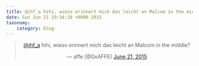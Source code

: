 ```yaml
---
title: @ihf_a hihi, wieso erinnert mich das leicht an Malcom in the middle?
date: Sun Jun 21 19:34:10 +0000 2015
taxonomy:
    category: blog
---
```

<blockquote class="twitter-tweet" align="center" width="350"><p lang="de" dir="ltr"><a href="https://twitter.com/ihf_a">@ihf_a</a> hihi, wieso erinnert mich das leicht an Malcom in the middle?</p>&mdash; affe (@0xAFFE) <a href="https://twitter.com/0xAFFE/status/612705087354499073">June 21, 2015</a></blockquote>
